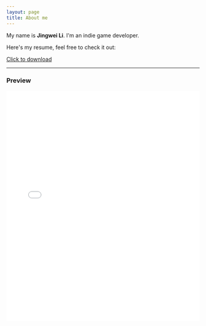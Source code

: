 ```yaml
---
layout: page
title: About me
---
```


My name is **Jingwei Li**. I'm an indie game developer.

Here's my resume, feel free to check it out:

[Click to download](assets/Resume.pdf)

---

### Preview
<iframe src="/assets/Resume.pdf" width="100%" height="600px" style="border: none;"></iframe>
